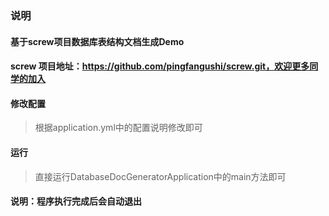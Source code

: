 ### 说明
#### 基于screw项目数据库表结构文档生成Demo
#### screw 项目地址：https://github.com/pingfangushi/screw.git，欢迎更多同学的加入
#### 修改配置
> 根据application.yml中的配置说明修改即可

#### 运行
> 直接运行DatabaseDocGeneratorApplication中的main方法即可 

#### 说明：程序执行完成后会自动退出
